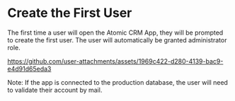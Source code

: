 # Create the First User

The first time a user will open the Atomic CRM App, they will be prompted to create the first user. The user will automatically be granted administrator role.

https://github.com/user-attachments/assets/1969c422-d280-4139-bac9-e4d91d65eda3

Note: If the app is connected to the production database, the user will need to validate their account by mail.